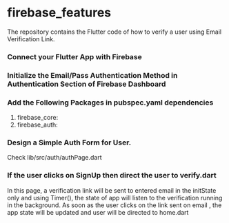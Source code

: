 # firebase_features

The repository contains the Flutter code of how to verify a user using Email Verification Link. 

### Connect your Flutter App with Firebase
### Initialize the Email/Pass Authentication Method in Authentication Section of Firebase Dashboard

### Add the Following Packages in pubspec.yaml dependencies
1. firebase_core:
2. firebase_auth:

### Design a Simple Auth Form for User.
Check lib/src/auth/authPage.dart

### If the user clicks on SignUp then direct the user to verify.dart
In this page, a verification link will be sent to entered email in the initState only and using Timer(), the state of app will listen to the verification running in the background. As soon as the user clicks on the link sent on email , the app state will be updated and user will be directed to home.dart




